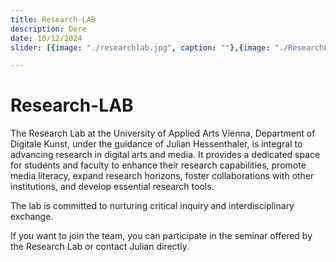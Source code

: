 ```yaml
---
title: Research-LAB
description: Dere
date: 10/12/2024
slider: [{image: "./researchlab.jpg", caption: ""},{image: "./ResearchLab01.jpg", caption: ""}, {image: "./ResearchLab02.jpg", caption: ""},]

---
```

# Research-LAB

The Research Lab at the University of Applied Arts Vienna, Department of Digitale Kunst, under the guidance of Julian Hessenthaler, is integral to advancing research in digital arts and media. It provides a dedicated space for students and faculty to enhance their research capabilities, promote media literacy, expand research horizons, foster collaborations with other institutions, and develop essential research tools.

The lab is committed to nurturing critical inquiry and interdisciplinary exchange. 

If you want to join the team, you can participate in the seminar offered by the Research Lab or contact Julian directly.
